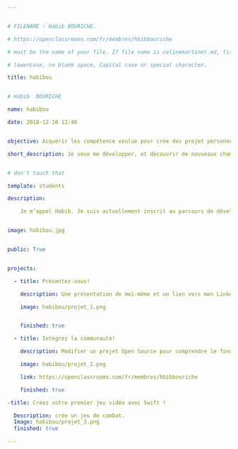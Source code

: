 ```yaml
---


# FILENAME : Habib BOURICHE.

# https://openclassrooms.com/fr/membres/hbibbouriche

# must be the name of your file. If file name is celinemartinet.md, title is celinemartinet.

# lowercase, no blank space, Capital case or special character.

title: habibou


# Habib  BOURICHE 

name: habibou

date: 2018-12-18 12:40


objective: Acquérir les compétence voulue pour crée des projet personnels.

short_description: Je veux me développer, et découvrir de nouveaux champs possibles. Je suis inventif et futur créateur.


# don't touch that

template: students

description:

    Je m’appel Habib. Je suis actuellement inscrit au parcours de développement IOS. Je souhaite acquérir des compétence pour pouvoir me lancé dans des projets personnels, grâce au acquis que j’aurais lors de ce parcours et grâce aux diverses expériences que je pourrai avoir par la suite sur plusieurs projets de clients.


image: habibou.jpg


public: True


projects:

  - title: Présentez-vous!

    description: Une présentation de moi-même et un lien vers mon LinkedIn.

    image: habibou/projet_1.png


    finished: true

  - title: Intégrez la communauté!

    description: Modifier un projet Open Source pour comprendre le fonctionnement de Git, de Github et des pull requests. 

    image: habibou/projet_2.png

    link: https://openclassrooms.com/fr/membres/hbibbouriche

    finished: true

-title: Créez votre premier jeu vidéo avec Swift !

  Description: crée un jeu de combat.
  Image: habibou/projet_3.png
  finished: true

---
```

